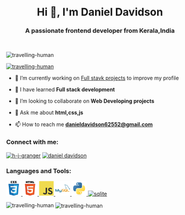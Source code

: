
<h1 align="center">Hi 👋, I'm Daniel Davidson</h1>
<h3 align="center">A passionate frontend developer from Kerala,India</h3>
<br>
<p align="left"> <img src="https://komarev.com/ghpvc/?username=travelling-human&label=Profile%20views&color=0e75b6&style=flat" alt="travelling-human" /> </p>

<p align="left"> <a href="https://github.com/ryo-ma/github-profile-trophy"><img src="https://github-profile-trophy.vercel.app/?username=travelling-human" alt="travelling-human" /></a> </p>

- 🔭 I’m currently working on [Full stavk projects](https://github.com/Travelling-Human) to improve my profile

- 🌱 I have learned **Full stack development**

- 👯 I’m looking to collaborate on **Web Developing projects**

- 💬 Ask me about **html,css,js**

- 📫 How to reach me **danieldavidson62552@gmail.com**

<h3 align="left">Connect with me:</h3>
<p align="left">
<a href="https://codepen.io/h-j-granger" target="blank"><img align="center" src="https://raw.githubusercontent.com/rahuldkjain/github-profile-readme-generator/master/src/images/icons/Social/codepen.svg" alt="h-j-granger" height="30" width="40" /></a>
<a href="https://linkedin.com/in/daniel davidson" target="blank"><img align="center" src="https://raw.githubusercontent.com/rahuldkjain/github-profile-readme-generator/master/src/images/icons/Social/linked-in-alt.svg" alt="daniel davidson" height="30" width="40" /></a>
</p>

<h3 align="left">Languages and Tools:</h3>
<p align="left"> <a href="https://www.w3schools.com/css/" target="_blank" rel="noreferrer"> <img src="https://raw.githubusercontent.com/devicons/devicon/master/icons/css3/css3-original-wordmark.svg" alt="css3" width="40" height="40"/> </a> <a href="https://www.w3.org/html/" target="_blank" rel="noreferrer"> <img src="https://raw.githubusercontent.com/devicons/devicon/master/icons/html5/html5-original-wordmark.svg" alt="html5" width="40" height="40"/> </a> <a href="https://developer.mozilla.org/en-US/docs/Web/JavaScript" target="_blank" rel="noreferrer"> <img src="https://raw.githubusercontent.com/devicons/devicon/master/icons/javascript/javascript-original.svg" alt="javascript" width="40" height="40"/> </a> <a href="https://www.mysql.com/" target="_blank" rel="noreferrer"> <img src="https://raw.githubusercontent.com/devicons/devicon/master/icons/mysql/mysql-original-wordmark.svg" alt="mysql" width="40" height="40"/> </a> <a href="https://www.python.org" target="_blank" rel="noreferrer"> <img src="https://raw.githubusercontent.com/devicons/devicon/master/icons/python/python-original.svg" alt="python" width="40" height="40"/> </a> <a href="https://www.sqlite.org/" target="_blank" rel="noreferrer"> <img src="https://www.vectorlogo.zone/logos/sqlite/sqlite-icon.svg" alt="sqlite" width="40" height="40"/> </a> </p>

<p><img align="left" src="https://github-readme-stats.vercel.app/api/top-langs?username=travelling-human&show_icons=true&locale=en&layout=compact" alt="travelling-human" /></p>

<p>&nbsp;<img align="center" src="https://github-readme-stats.vercel.app/api?username=travelling-human&show_icons=true&locale=en" alt="travelling-human" /></p>
